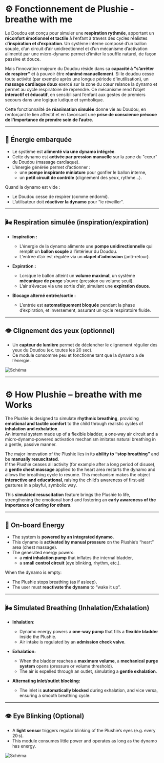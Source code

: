 # ⚙️ Fonctionnement de Plushie - breathe with me

Le Doudou est conçu pour simuler une **respiration rythmée**, apportant un **réconfort émotionnel et tactile** à l’enfant à travers des cycles réalistes d’**inspiration et d’expiration**. Un système interne composé d’un ballon souple, d’un circuit d’air unidirectionnel et d’un mécanisme d’activation alimenté par une micro-dynamo permet d’imiter le souffle naturel, de façon passive et douce.

Mais l’innovation majeure du Doudou réside dans sa **capacité à "s’arrêter de respirer"** et à pouvoir être **réanimé manuellement**. Si le doudou cesse toute activité (par exemple après une longue période d'inutilisation), un **massage cardiaque doux** exercé sur la zone du cœur relance la dynamo et permet au cycle respiratoire de reprendre. Ce mécanisme rend l’objet **interactif et éducatif**, en sensibilisant l’enfant aux gestes de premiers secours dans une logique ludique et symbolique.

Cette fonctionnalité de **réanimation simulée** donne vie au Doudou, en renforçant le lien affectif et en favorisant une **prise de conscience précoce de l'importance de prendre soin de l’autre**.

---

## 🔋 Énergie embarquée

- Le système est **alimenté via une dynamo intégrée**.
- Cette dynamo est **activée par pression manuelle** sur la zone du "cœur" du Doudou (massage cardiaque).
- L’énergie générée permet d’actionner :
  - une **pompe inspirante miniature** pour gonfler le ballon interne,
  - un **petit circuit de contrôle** (clignement des yeux, rythme…).

Quand la dynamo est vide :
- Le Doudou cesse de respirer (comme endormi).
- L’utilisateur doit **réactiver la dynamo** pour "le réveiller".

---

## 🌬️ Respiration simulée (inspiration/expiration)

- **Inspiration :**
  - L’énergie de la dynamo alimente une **pompe unidirectionnelle** qui remplit un **ballon souple** à l’intérieur du Doudou.
  - L’entrée d’air est régulée via un **clapet d’admission** (anti-retour).

- **Expiration :**
  - Lorsque le ballon atteint un **volume maximal**, un système **mécanique de purge** s’ouvre (pression ou volume seuil).
  - L’air s’évacue via une sortie d’air, simulant une **expiration douce**.

- **Blocage alterné entrée/sortie :**
  - L’entrée est **automatiquement bloquée** pendant la phase d’expiration, et inversement, assurant un cycle respiratoire fluide.

---

## 👁️ Clignement des yeux (optionnel)

- Un **capteur de lumière** permet de déclencher le clignement régulier des yeux du Doudou (ex. toutes les 20 sec).
- Ce module consomme peu et fonctionne tant que la dynamo a de l’énergie.

![Schéma](images/Plushie_schema.jpg)

---

# ⚙️ How Plushie – breathe with me Works

The Plushie is designed to simulate **rhythmic breathing**, providing **emotional and tactile comfort** to the child through realistic cycles of **inhalation and exhalation**.  
An internal system made up of a flexible bladder, a one‑way air circuit and a micro‑dynamo‑powered activation mechanism imitates natural breathing in a gentle, passive manner.

The major innovation of the Plushie lies in its **ability to “stop breathing”** and be **manually resuscitated**.  
If the Plushie ceases all activity (for example after a long period of disuse), a **gentle chest massage** applied to the heart area restarts the dynamo and allows the breathing cycle to resume. This mechanism makes the object **interactive and educational**, raising the child’s awareness of first‑aid gestures in a playful, symbolic way.

This **simulated resuscitation** feature brings the Plushie to life, strengthening the emotional bond and fostering an **early awareness of the importance of caring for others**.

---

## 🔋 On‑board Energy

- The system is **powered by an integrated dynamo**.  
- This dynamo is **activated by manual pressure** on the Plushie’s “heart” area (chest massage).  
- The generated energy powers:  
  - a **mini inhalation pump** that inflates the internal bladder,  
  - a **small control circuit** (eye blinking, rhythm, etc.).  

When the dynamo is empty:  
- The Plushie stops breathing (as if asleep).  
- The user must **reactivate the dynamo** to “wake it up”.

---

## 🌬️ Simulated Breathing (Inhalation/Exhalation)

- **Inhalation:**  
  - Dynamo energy powers a **one‑way pump** that fills a **flexible bladder** inside the Plushie.  
  - Air intake is regulated by an **admission check valve**.

- **Exhalation:**  
  - When the bladder reaches a **maximum volume**, a **mechanical purge system** opens (pressure or volume threshold).  
  - The air is expelled through an outlet, simulating a **gentle exhalation**.

- **Alternating inlet/outlet blocking:**  
  - The inlet is **automatically blocked** during exhalation, and vice versa, ensuring a smooth breathing cycle.

---

## 👁️ Eye Blinking (Optional)

- A **light sensor** triggers regular blinking of the Plushie’s eyes (e.g. every 20 s).  
- This module consumes little power and operates as long as the dynamo has energy.

![Schéma](images/Plushie_schema.jpg)
